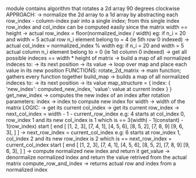 module contains algorithm that rotates a 2d array 90 degrees
    clockwise
    APPROACH:
        -> normalize the 2d array to a 1d array by abstracting each
           row_index - column-index pair into a single index; from
           this single index row_index and col_index can be computed
           easily since the matrix width == height
            -> actual row_index = floor(normalized_index / width)
               eg: if n_i = 20 and width = 5 actual row n_i element
               belong to = 4 (ie 5th row 0 indexed)
            -> actual col_index = normalized_index % width
               eg: if n_i = 20 and width = 5 actual column n_i element
               belong to = 0 (ie 1st column 0 indexed)
        -> get all possible indeces == width * height of matrix
        -> build a map of all normalized indeces to:
            -> its next position
            -> its value
        -> loop over map and place each value in its new position
    FUNCTIONS:
    rotate_2d_matrix -> main function; gathers every function together
    build_map -> builds a map of all normalized indeces to:
        -> its next position
        -> its value
        map_structure = {
            index: {
                'new_index': computed_new_index,
                'value': value at current index
            }
        }
    get_new_index -> computes the new index of an index after rotation
        parameters:
        index -> index to compute new index for
        width -> width of the matrix
        LOGIC:
            -> get its current col_index
            -> get its current row_index
            -> next_col_index = width - 1 - current_row_index
               e.g:
               4 starts at col_index 0, row_index 1
               and its new col_index is 1
               which is == 3(width) - 1(constant) - 1(row_index)
                start [                 end [
                        [1, 2, 3],              [7, 4, 1],
                        [4, 5, 6],              [8, 5, 2],
                        [7, 8, 9]               [9, 6, 3],
                ]                       ]
            -> next_row_index = current_col_index
               e.g:
               6 starts at row_index 1, col_index 2
               and its new row_index is 2
               which is == next_row_index = current_col_index
                start [                 end [
                        [1, 2, 3],              [7, 4, 1],
                        [4, 5, 6],              [8, 5, 2],
                        [7, 8, 9]               [9, 6, 3],
                ]                       ]
            -> compute normalized new index and return it
    get_value -> denormalize normalized index and return the
                 value retrived from the actual matrix
    compute_row_and_index -> returns actual row and index from a
                             normalized index
